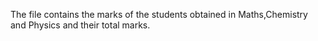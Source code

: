 The file contains the marks of the students obtained in Maths,Chemistry and Physics and their total marks.

